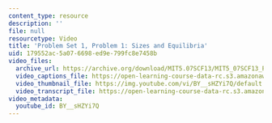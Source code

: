 ```yaml
---
content_type: resource
description: ''
file: null
resourcetype: Video
title: 'Problem Set 1, Problem 1: Sizes and Equilibria'
uid: 179552ac-5a07-6698-ed9e-799fc8e7458b
video_files:
  archive_url: https://archive.org/download/MIT5.07SCF13/MIT5_07SCF13_Pset1_Q1_300k.mp4
  video_captions_file: https://open-learning-course-data-rc.s3.amazonaws.com/5-07sc-biological-chemistry-i-fall-2013/24977aecbfd8504786253b8b8f63a8b1_BY__sHZYi7Q.vtt
  video_thumbnail_file: https://img.youtube.com/vi/BY__sHZYi7Q/default.jpg
  video_transcript_file: https://open-learning-course-data-rc.s3.amazonaws.com/5-07sc-biological-chemistry-i-fall-2013/88cc35df4a733add9ba25c57ecbc0ea5_BY__sHZYi7Q.pdf
video_metadata:
  youtube_id: BY__sHZYi7Q
---
```

